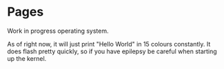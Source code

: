 # Pages
Work in progress operating system.

As of right now, it will just print "Hello World" in 15 colours constantly. It does flash pretty quickly, so if you have epilepsy be careful when starting up the kernel. 
